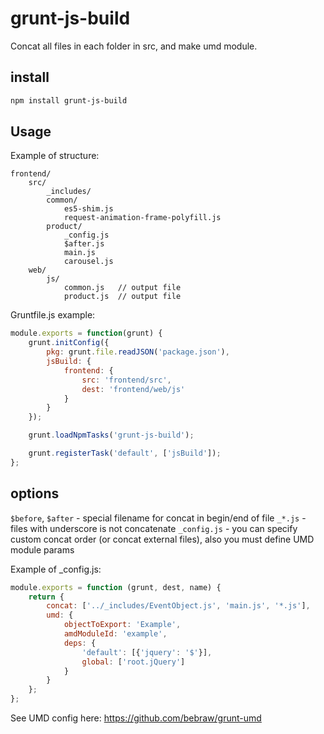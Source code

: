 # grunt-js-build

Concat all files in each folder in src, and make umd module.

## install

```sh
npm install grunt-js-build
```

## Usage

Example of structure:
```
frontend/
    src/
        _includes/
        common/
            es5-shim.js
            request-animation-frame-polyfill.js
        product/
            _config.js
            $after.js
            main.js
            carousel.js
    web/
        js/
            common.js   // output file
            product.js  // output file
```


Gruntfile.js example:

```javascript
module.exports = function(grunt) {
    grunt.initConfig({
        pkg: grunt.file.readJSON('package.json'),
        jsBuild: {
            frontend: {
                src: 'frontend/src',
                dest: 'frontend/web/js'
            }
        }
    });

    grunt.loadNpmTasks('grunt-js-build');

    grunt.registerTask('default', ['jsBuild']);
};
```

## options
`$before`, `$after` - special filename for concat in begin/end of file
`_*.js` - files with underscore is not concatenate
`_config.js` - you can specify custom concat order (or concat external files), also you must define UMD module params

Example of _config.js:
```javascript
module.exports = function (grunt, dest, name) {
    return {
        concat: ['../_includes/EventObject.js', 'main.js', '*.js'],
        umd: {
            objectToExport: 'Example',
            amdModuleId: 'example',
            deps: {
                'default': [{'jquery': '$'}],
                global: ['root.jQuery']
            }
        }
    };
};
```

See UMD config here: https://github.com/bebraw/grunt-umd